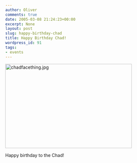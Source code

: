 ```yaml
---
author: Oliver
comments: true
date: 2005-03-08 21:24:23+00:00
excerpt: None
layout: post
slug: happy-birthday-chad
title: Happy Birthday Chad!
wordpress_id: 91
tags:
- events
---
```


<img alt="chadfacething.jpg" src="http://www.oliverweb.com/images05/blog/chadfacething.jpg" width="400" height="267" />

Happy birthday to the Chad!